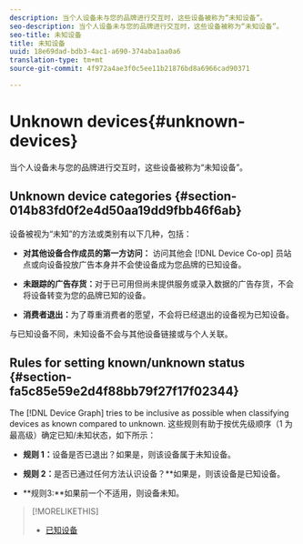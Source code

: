 ```yaml
---
description: 当个人设备未与您的品牌进行交互时，这些设备被称为“未知设备”。
seo-description: 当个人设备未与您的品牌进行交互时，这些设备被称为“未知设备”。
seo-title: 未知设备
title: 未知设备
uuid: 18e69dad-bdb3-4ac1-a690-374aba1aa0a6
translation-type: tm+mt
source-git-commit: 4f972a4ae3f0c5ee11b21876bd8a6966cad90371

---
```



# Unknown devices{#unknown-devices}

当个人设备未与您的品牌进行交互时，这些设备被称为“未知设备”。

## Unknown device categories {#section-014b83fd0f2e4d50aa19dd9fbb46f6ab}

设备被视为“未知”的方法或类别有以下几种，包括：

* **对其他设备合作成员的第一方访问：** 访问其他会 [!DNL Device Co-op] 员站点或向设备投放广告本身并不会使设备成为您品牌的已知设备。

* **未跟踪的广告存货：**&#x200B;对于已可用但尚未提供服务或录入数据的广告存货，不会将设备转变为您的品牌已知的设备。
* **消费者退出：**&#x200B;为了尊重消费者的愿望，不会将已经退出的设备视为已知设备。

与已知设备不同，未知设备不会与其他设备链接或与个人关联。

## Rules for setting known/unknown status {#section-fa5c85e59e2d4f88bb79f27f17f02344}

The [!DNL Device Graph] tries to be inclusive as possible when classifying devices as known compared to unknown. 这些规则有助于按优先级顺序（1 为最高级）确定已知/未知状态，如下所示：

* **规则 1：**&#x200B;设备是否已退出？如果是，则该设备属于未知设备。
* **规则 2：**&#x200B;是否已通过任何方法认识设备？**&#x200B;如果是，则该设备是已知设备。

* **规则3:**如果前一个不适用，则设备未知。

>[!MORELIKETHIS]
>
>* [已知设备](../processes/known-device.md#concept-8e87c276819a48bfac5cef10b45216d1)

